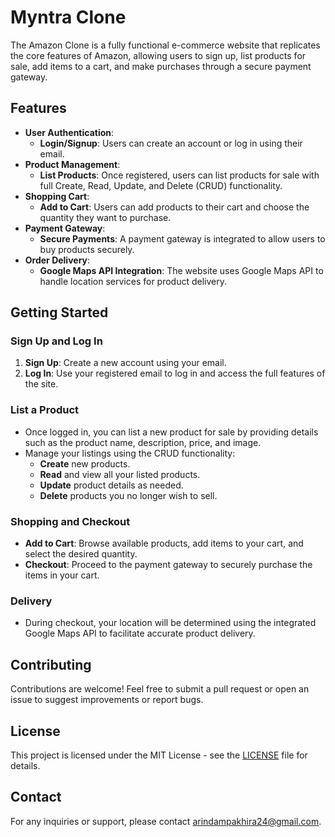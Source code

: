 # Myntra Clone

The Amazon Clone is a fully functional e-commerce website that replicates the core features of Amazon, allowing users to sign up, list products for sale, add items to a cart, and make purchases through a secure payment gateway.

## Features

- **User Authentication**: 
  - **Login/Signup**: Users can create an account or log in using their email.
- **Product Management**:
  - **List Products**: Once registered, users can list products for sale with full Create, Read, Update, and Delete (CRUD) functionality.
- **Shopping Cart**:
  - **Add to Cart**: Users can add products to their cart and choose the quantity they want to purchase.
- **Payment Gateway**:
  - **Secure Payments**: A payment gateway is integrated to allow users to buy products securely.
- **Order Delivery**:
  - **Google Maps API Integration**: The website uses Google Maps API to handle location services for product delivery.

## Getting Started

### Sign Up and Log In

1. **Sign Up**: Create a new account using your email.
2. **Log In**: Use your registered email to log in and access the full features of the site.

### List a Product

- Once logged in, you can list a new product for sale by providing details such as the product name, description, price, and image.
- Manage your listings using the CRUD functionality: 
  - **Create** new products.
  - **Read** and view all your listed products.
  - **Update** product details as needed.
  - **Delete** products you no longer wish to sell.

### Shopping and Checkout

- **Add to Cart**: Browse available products, add items to your cart, and select the desired quantity.
- **Checkout**: Proceed to the payment gateway to securely purchase the items in your cart.

### Delivery

- During checkout, your location will be determined using the integrated Google Maps API to facilitate accurate product delivery.

## Contributing

Contributions are welcome! Feel free to submit a pull request or open an issue to suggest improvements or report bugs.

## License

This project is licensed under the MIT License - see the [LICENSE](LICENSE) file for details.

## Contact

For any inquiries or support, please contact [arindampakhira24@gmail.com](mailto:arindampakhira24@gmail.com).
